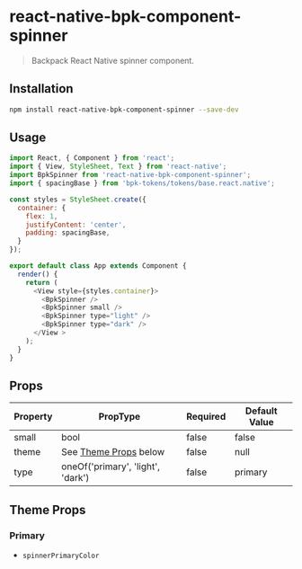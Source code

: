 # react-native-bpk-component-spinner

> Backpack React Native spinner component.

## Installation

```sh
npm install react-native-bpk-component-spinner --save-dev
```

## Usage

```js
import React, { Component } from 'react';
import { View, StyleSheet, Text } from 'react-native';
import BpkSpinner from 'react-native-bpk-component-spinner';
import { spacingBase } from 'bpk-tokens/tokens/base.react.native';

const styles = StyleSheet.create({
  container: {
    flex: 1,
    justifyContent: 'center',
    padding: spacingBase,
  }
});

export default class App extends Component {
  render() {
    return (
      <View style={styles.container}>
        <BpkSpinner />
        <BpkSpinner small />
        <BpkSpinner type="light" />
        <BpkSpinner type="dark" />
      </View >
    );
  }
}
```

## Props

| Property            | PropType                              | Required | Default Value |
| -----------         | ------------------------------------- | -------- | ------------- |
| small               | bool                                  | false    | false         |
| theme               | See [Theme Props](#theme-props) below | false    | null          |
| type                | oneOf('primary', 'light', 'dark')     | false    | primary       |

## Theme Props

### Primary

* `spinnerPrimaryColor`

